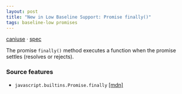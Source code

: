 ```yaml
---
layout: post
title: "New in Low Baseline Support: Promise finally()"
tags: baseline-low promises
---
```


[caniuse](https://caniuse.com/?search=promise-finally) · [spec](https://tc39.es/ecma262/multipage/control-abstraction-objects.html#sec-promise.prototype.finally)

The promise `finally()` method executes a function when the promise settles (resolves or rejects).

### Source features

- ``javascript.builtins.Promise.finally`` [[mdn]](https://developer.mozilla.org/en-US/search?q=javascript.builtins.Promise.finally)
